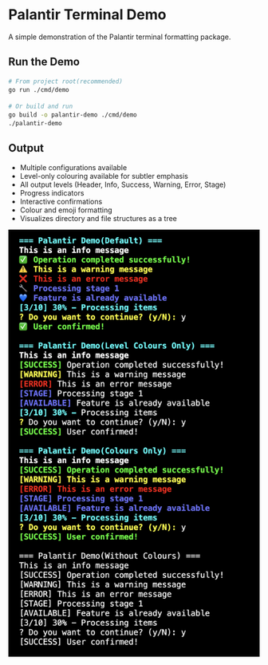 # Palantir Terminal Demo

A simple demonstration of the Palantir terminal formatting package.

## Run the Demo

```bash
# From project root(recommended)
go run ./cmd/demo

# Or build and run
go build -o palantir-demo ./cmd/demo
./palantir-demo
```

## Output

- Multiple configurations available
- Level-only colouring available for subtler emphasis
- All output levels (Header, Info, Success, Warning, Error, Stage)
- Progress indicators
- Interactive confirmations
- Colour and emoji formatting
- Visualizes directory and file structures as a tree



<p align="center">
  <img src="terminal.png" alt="Palantir Demo">
</p>

